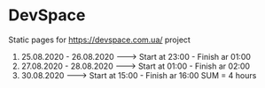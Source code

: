 # DevSpace
Static pages for https://devspace.com.ua/ project

1. 25.08.2020 - 26.08.2020 ---> Start at 23:00 - Finish ar 01:00
2. 27.08.2020 - 28.08.2020 ---> Start at 01:00 - Finish ar 02:00
3. 30.08.2020              ---> Start at 15:00 - Finish ar 16:00
SUM = 4 hours
